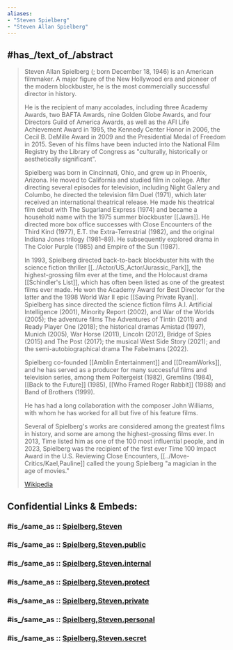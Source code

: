 ```yaml
---
aliases:
- "Steven Spielberg"
- "Steven Allan Spielberg"
---
```


## #has_/text_of_/abstract 

> Steven Allan Spielberg (; born December 18, 1946) is an American filmmaker. 
> A major figure of the New Hollywood era and pioneer of the modern blockbuster, 
> he is the most commercially successful director in history. 
> 
> He is the recipient of many accolades, including three Academy Awards, two BAFTA Awards, 
> nine Golden Globe Awards, and four Directors Guild of America Awards, 
> as well as the AFI Life Achievement Award in 1995, the Kennedy Center Honor in 2006, 
> the Cecil B. DeMille Award in 2009 and the Presidential Medal of Freedom in 2015. 
> Seven of his films have been inducted into the National Film Registry by the Library of Congress 
> as "culturally, historically or aesthetically significant".
>
> Spielberg was born in Cincinnati, Ohio, and grew up in Phoenix, Arizona. 
> He moved to California and studied film in college. 
> After directing several episodes for television, including Night Gallery and Columbo, 
> he directed the television film Duel (1971), which later received an international theatrical release. 
> He made his theatrical film debut with The Sugarland Express (1974) 
> and became a household name with the 1975 summer blockbuster [[Jaws]]. 
> He directed more box office successes with Close Encounters of the Third Kind (1977), E.T. the Extra-Terrestrial (1982), and the original Indiana Jones trilogy (1981–89). He subsequently explored drama in The Color Purple (1985) and Empire of the Sun (1987).
>
> In 1993, Spielberg directed back-to-back blockbuster hits with the science fiction thriller [[../Actor/US_Actor/Jurassic_Park]], 
> the highest-grossing film ever at the time, and the Holocaust drama [[Schindler's List]], 
> which has often been listed as one of the greatest films ever made. 
> He won the Academy Award for Best Director for the latter 
> and the 1998 World War II epic [[Saving Private Ryan]]. 
> Spielberg has since directed the science fiction films A.I. Artificial Intelligence (2001), 
> Minority Report (2002), and War of the Worlds (2005); 
> the adventure films The Adventures of Tintin (2011) and Ready Player One (2018); 
> the historical dramas Amistad (1997), Munich (2005), War Horse (2011), Lincoln (2012), 
> Bridge of Spies (2015) and The Post (2017); the musical West Side Story (2021); 
> and the semi-autobiographical drama The Fabelmans (2022).
>
> Spielberg co-founded [[Amblin Entertainment]] and [[DreamWorks]], 
> and he has served as a producer for many successful films and television series, 
> among them Poltergeist (1982), Gremlins (1984), [[Back to the Future]] (1985), 
> [[Who Framed Roger Rabbit]] (1988) and Band of Brothers (1999). 
> 
> He has had a long collaboration with the composer John Williams, 
> with whom he has worked for all but five of his feature films. 
> 
> Several of Spielberg's works are considered among the greatest films in history, 
> and some are among the highest-grossing films ever. 
> In 2013, Time listed him as one of the 100 most influential people, 
> and in 2023, Spielberg was the recipient of the first ever Time 100 Impact Award 
> in the U.S. Reviewing Close Encounters, 
> [[../Move-Critics/Kael,Pauline]] called the young Spielberg "a magician in the age of movies." 
>
> [Wikipedia](https://en.wikipedia.org/wiki/Steven%20Spielberg)


## Confidential Links & Embeds: 

### #is_/same_as :: [Spielberg,Steven](/_Standards/Society/Communication/Media/Movie/Movie-Genre/Movie-Director/Spielberg,Steven.md) 

### #is_/same_as :: [Spielberg,Steven.public](/_public/Society/Communication/Media/Movie/Movie-Genre/Movie-Director/Spielberg,Steven.public.md) 

### #is_/same_as :: [Spielberg,Steven.internal](/_internal/Society/Communication/Media/Movie/Movie-Genre/Movie-Director/Spielberg,Steven.internal.md) 

### #is_/same_as :: [Spielberg,Steven.protect](/_protect/Society/Communication/Media/Movie/Movie-Genre/Movie-Director/Spielberg,Steven.protect.md) 

### #is_/same_as :: [Spielberg,Steven.private](/_private/Society/Communication/Media/Movie/Movie-Genre/Movie-Director/Spielberg,Steven.private.md) 

### #is_/same_as :: [Spielberg,Steven.personal](/_personal/Society/Communication/Media/Movie/Movie-Genre/Movie-Director/Spielberg,Steven.personal.md) 

### #is_/same_as :: [Spielberg,Steven.secret](/_secret/Society/Communication/Media/Movie/Movie-Genre/Movie-Director/Spielberg,Steven.secret.md)

